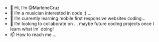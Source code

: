 - 👋 Hi, I’m @MarleneCruz
- 👀 I’m a musician interested in code ;) ...
- 🌱 I’m currently learning mobile first responsive websites coding...
- 💞️ I’m looking to collaborate on ...  maybe future coding projects once I learn what Im' doing!
- 📫 How to reach me ... 

<!---
MarleneCruz/MarleneCruz is a ✨ special ✨ repository because its `README.md` (this file) appears on your GitHub profile.
You can click the Preview link to take a look at your changes.
--->
